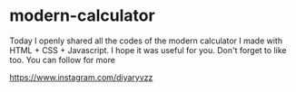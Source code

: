 # modern-calculator

  Today I openly shared all the codes of the modern calculator I made with HTML + CSS + Javascript.
  I hope it was useful for you. Don't forget to like too.
  You can follow for more
  
  https://www.instagram.com/diyaryvzz
